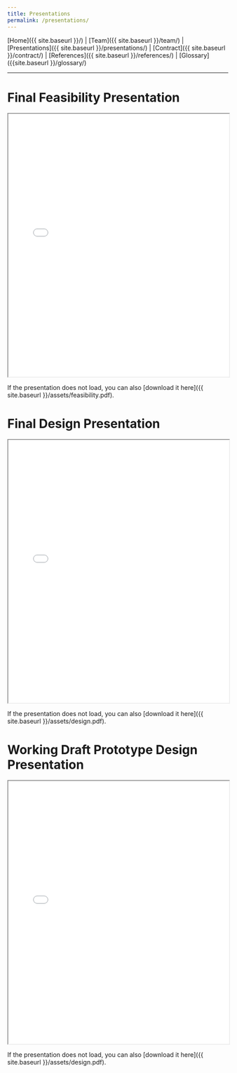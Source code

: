 ```yaml
---
title: Presentations
permalink: /presentations/
---
```


[Home]({{ site.baseurl }}/) | [Team]({{ site.baseurl }}/team/) | [Presentations]({{ site.baseurl }}/presentations/) | [Contract]({{ site.baseurl }}/contract/) | [References]({{ site.baseurl }}/references/) | [Glossary]({{site.baseurl }}/glossary/)

---

# Final Feasibility Presentation

<iframe src="{{ site.baseurl }}/assets/feasibility.pdf"
        width="100%"
        height="600px">
</iframe>

If the presentation does not load, you can also [download it here]({{ site.baseurl }}/assets/feasibility.pdf).

# Final Design Presentation

<iframe src="{{ site.baseurl }}/assets/design.pdf"
        width="100%"
        height="600px">
</iframe>

If the presentation does not load, you can also [download it here]({{ site.baseurl }}/assets/design.pdf).

# Working Draft Prototype Design Presentation

<iframe src="{{ site.baseurl }}/assets/prototype.pdf"
        width="100%"
        height="600px">
</iframe>

If the presentation does not load, you can also [download it here]({{ site.baseurl }}/assets/design.pdf).
